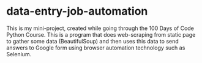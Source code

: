 # data-entry-job-automation
This is my mini-project, created while going through the 100 Days of Code Python Course. This is a program that does web-scraping from static page to gather some data (BeautifulSoup) and then uses this data to send answers to Google form using browser automation technology such as Selenium.
